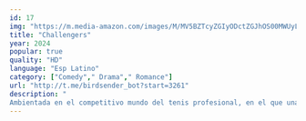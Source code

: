 ```yaml
---
id: 17
img: "https://m.media-amazon.com/images/M/MV5BZTcyZGIyODctZGJhOS00MWUyLWI5ZWEtMjg4YzhkMDczMDBhXkEyXkFqcGc@._V1_SX300.jpg"
title: "Challengers"
year: 2024
popular: true
quality: "HD"
language: "Esp Latino"
category: ["Comedy"," Drama"," Romance"]
url: "http://t.me/birdsender_bot?start=3261"
description: "
Ambientada en el competitivo mundo del tenis profesional, en el que una exjugadora convertida en entrenadora, Tashi, ha conseguido transformar a su marido Art en campeón de varios torneos del Grand Slam. Tras una racha de derrotas, Tashi le inscribe en un torneo 'Challenger' -el torneo profesional de menor nivel-, en el que se reencuentra con Patrick, su antiguo mejor amigo y exnovio de Tashi."
---
```


